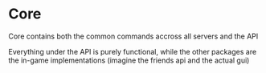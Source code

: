 # Core

Core contains both the common commands accross all servers and the API

Everything under the API is purely functional, while the other packages are the in-game implementations (imagine the
friends api and the actual gui)